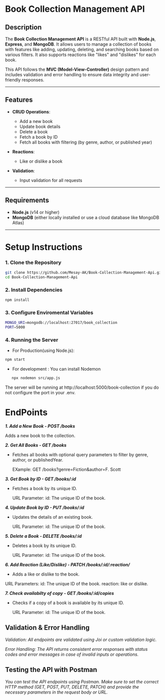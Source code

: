 # Book Collection Management API

## Description

The **Book Collection Management API** is a RESTful API built with **Node.js**, **Express**, and **MongoDB**. It allows users to manage a collection of books with features like adding, updating, deleting, and searching books based on various filters. It also supports reactions like "likes" and "dislikes" for each book.

This API follows the **MVC (Model-View-Controller)** design pattern and includes validation and error handling to ensure data integrity and user-friendly responses.

---

## Features

- **CRUD Operations**:
  - Add a new book
  - Update book details
  - Delete a book
  - Fetch a book by ID
  - Fetch all books with filtering (by genre, author, or published year)
  
- **Reactions**:
  - Like or dislike a book

- **Validation**:
  - Input validation for all requests

---

## Requirements

- **Node.js** (v14 or higher)
- **MongoDB** (either locally installed or use a cloud database like MongoDB Atlas)

---

# Setup Instructions

### 1. Clone the Repository

```bash
git clone https://github.com/Mesay-AK/Book-Collection-Management-Api.git
cd Book-Collection-Management-Api
```
### 2. Install Dependencies
```bash
npm install
```

### 3. Configure Enviromental Variables

```bash
MONGO_URI=mongodb://localhost:27017/book_collection
PORT=5000
```

### 4. Running the Server
- For Production(using Node.js):

 ```bash
 npm start 
 ```

 - For development : You can install Nodemon

 ```bash
    npx nodemon src/app.js
```
The server will be running at http://localhost:5000/book-collection if you do not configure the port in your .env. 

# EndPoints

***1. Add a New Book - POST /books***

Adds a new book to the collection.

***2. Get All Books - GET /books***

- Fetches all books with optional query parameters to filter by genre, author, or publishedYear.

    EXample:
        GET /books?genre=Fiction&author=F. Scott

***3. Get Book by ID - GET /books/:id***

- Fetches a book by its unique ID.

    URL Parameter:
        id: The unique ID of the book.

***4. Update Book by ID - PUT /books/:id***

- Updates the details of an existing book.

    URL Parameter:
        id: The unique ID of the book.

***5. Delete a Book - DELETE /books/:id***

- Deletes a book by its unique ID.

    URL Parameter:
        id: The unique ID of the book.

***6. Add Reaction (Like/Dislike) - PATCH /books/:id/:reaction/***

 - Adds a like or dislike to the book.

  URL Parameters:
    id: The unique ID of the book. 
    reaction: like or dislike.

***7. Check availabilty of copy - GET /books/:id/copies***

- Checks if a copy of a book is available by its unique ID.

    URL Parameter:
        id: The unique ID of the book.



## Validation & Error Handling

*Validation: All endpoints are validated using Joi or custom validation logic.*

*Error Handling: The API returns consistent error responses with status codes and error messages in case of invalid inputs or operations.*

## Testing the API with Postman
*You can test the API endpoints using Postman. Make sure to set the correct HTTP method (GET, POST, PUT, DELETE, PATCH) and provide the necessary parameters in the request body or URL.*
